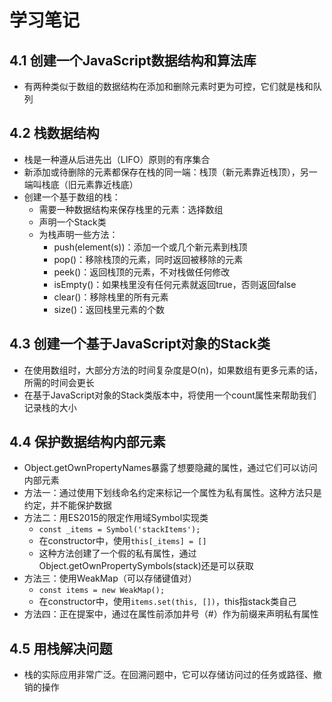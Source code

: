 # 学习笔记

## 4.1 创建一个JavaScript数据结构和算法库

* 有两种类似于数组的数据结构在添加和删除元素时更为可控，它们就是栈和队列

## 4.2 栈数据结构

* 栈是一种遵从后进先出（LIFO）原则的有序集合
* 新添加或待删除的元素都保存在栈的同一端：栈顶（新元素靠近栈顶），另一端叫栈底（旧元素靠近栈底）
* 创建一个基于数组的栈：
  * 需要一种数据结构来保存栈里的元素：选择数组
  * 声明一个Stack类
  * 为栈声明一些方法：
    * push(element(s))：添加一个或几个新元素到栈顶
    * pop()：移除栈顶的元素，同时返回被移除的元素
    * peek()：返回栈顶的元素，不对栈做任何修改
    * isEmpty()：如果栈里没有任何元素就返回true，否则返回false
    * clear()：移除栈里的所有元素
    * size()：返回栈里元素的个数

## 4.3 创建一个基于JavaScript对象的Stack类

* 在使用数组时，大部分方法的时间复杂度是O(n)，如果数组有更多元素的话，所需的时间会更长
* 在基于JavaScript对象的Stack类版本中，将使用一个count属性来帮助我们记录栈的大小

## 4.4 保护数据结构内部元素

* Object.getOwnPropertyNames暴露了想要隐藏的属性，通过它们可以访问内部元素
* 方法一：通过使用下划线命名约定来标记一个属性为私有属性。这种方法只是约定，并不能保护数据
* 方法二：用ES2015的限定作用域Symbol实现类
  * `const _items = Symbol('stackItems'); `
  * 在constructor中，使用`this[_items] = []`
  * 这种方法创建了一个假的私有属性，通过Object.getOwnPropertySymbols(stack)还是可以获取
* 方法三：使用WeakMap（可以存储键值对）
  * `const items = new WeakMap();`
  * 在constructor中，使用`items.set(this, [])`，this指stack类自己
* 方法四：正在提案中，通过在属性前添加井号（#）作为前缀来声明私有属性

## 4.5 用栈解决问题

* 栈的实际应用非常广泛。在回溯问题中，它可以存储访问过的任务或路径、撤销的操作
